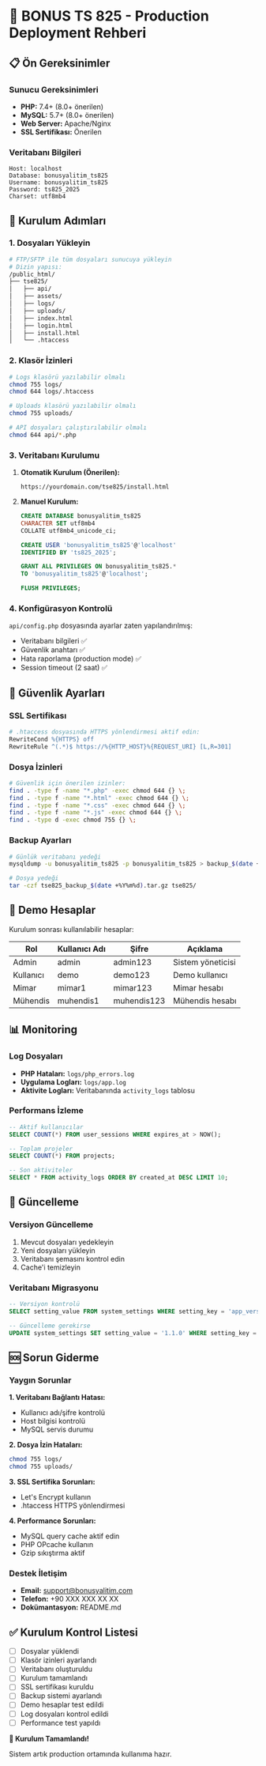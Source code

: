 # 🚀 BONUS TS 825 - Production Deployment Rehberi

## 📋 Ön Gereksinimler

### Sunucu Gereksinimleri
- **PHP:** 7.4+ (8.0+ önerilen)
- **MySQL:** 5.7+ (8.0+ önerilen)
- **Web Server:** Apache/Nginx
- **SSL Sertifikası:** Önerilen

### Veritabanı Bilgileri
```
Host: localhost
Database: bonusyalitim_ts825
Username: bonusyalitim_ts825
Password: ts825_2025
Charset: utf8mb4
```

## 🔧 Kurulum Adımları

### 1. Dosyaları Yükleyin
```bash
# FTP/SFTP ile tüm dosyaları sunucuya yükleyin
# Dizin yapısı:
/public_html/
├── tse825/
│   ├── api/
│   ├── assets/
│   ├── logs/
│   ├── uploads/
│   ├── index.html
│   ├── login.html
│   ├── install.html
│   └── .htaccess
```

### 2. Klasör İzinleri
```bash
# Logs klasörü yazılabilir olmalı
chmod 755 logs/
chmod 644 logs/.htaccess

# Uploads klasörü yazılabilir olmalı
chmod 755 uploads/

# API dosyaları çalıştırılabilir olmalı
chmod 644 api/*.php
```

### 3. Veritabanı Kurulumu
1. **Otomatik Kurulum (Önerilen):**
   ```
   https://yourdomain.com/tse825/install.html
   ```

2. **Manuel Kurulum:**
   ```sql
   CREATE DATABASE bonusyalitim_ts825 
   CHARACTER SET utf8mb4 
   COLLATE utf8mb4_unicode_ci;
   
   CREATE USER 'bonusyalitim_ts825'@'localhost' 
   IDENTIFIED BY 'ts825_2025';
   
   GRANT ALL PRIVILEGES ON bonusyalitim_ts825.* 
   TO 'bonusyalitim_ts825'@'localhost';
   
   FLUSH PRIVILEGES;
   ```

### 4. Konfigürasyon Kontrolü
`api/config.php` dosyasında ayarlar zaten yapılandırılmış:
- Veritabanı bilgileri ✅
- Güvenlik anahtarı ✅
- Hata raporlama (production mode) ✅
- Session timeout (2 saat) ✅

## 🔐 Güvenlik Ayarları

### SSL Sertifikası
```apache
# .htaccess dosyasında HTTPS yönlendirmesi aktif edin:
RewriteCond %{HTTPS} off
RewriteRule ^(.*)$ https://%{HTTP_HOST}%{REQUEST_URI} [L,R=301]
```

### Dosya İzinleri
```bash
# Güvenlik için önerilen izinler:
find . -type f -name "*.php" -exec chmod 644 {} \;
find . -type f -name "*.html" -exec chmod 644 {} \;
find . -type f -name "*.css" -exec chmod 644 {} \;
find . -type f -name "*.js" -exec chmod 644 {} \;
find . -type d -exec chmod 755 {} \;
```

### Backup Ayarları
```bash
# Günlük veritabanı yedeği
mysqldump -u bonusyalitim_ts825 -p bonusyalitim_ts825 > backup_$(date +%Y%m%d).sql

# Dosya yedeği
tar -czf tse825_backup_$(date +%Y%m%d).tar.gz tse825/
```

## 🎯 Demo Hesaplar

Kurulum sonrası kullanılabilir hesaplar:

| Rol | Kullanıcı Adı | Şifre | Açıklama |
|-----|---------------|-------|----------|
| Admin | admin | admin123 | Sistem yöneticisi |
| Kullanıcı | demo | demo123 | Demo kullanıcı |
| Mimar | mimar1 | mimar123 | Mimar hesabı |
| Mühendis | muhendis1 | muhendis123 | Mühendis hesabı |

## 📊 Monitoring

### Log Dosyaları
- **PHP Hataları:** `logs/php_errors.log`
- **Uygulama Logları:** `logs/app.log`
- **Aktivite Logları:** Veritabanında `activity_logs` tablosu

### Performans İzleme
```sql
-- Aktif kullanıcılar
SELECT COUNT(*) FROM user_sessions WHERE expires_at > NOW();

-- Toplam projeler
SELECT COUNT(*) FROM projects;

-- Son aktiviteler
SELECT * FROM activity_logs ORDER BY created_at DESC LIMIT 10;
```

## 🔄 Güncelleme

### Versiyon Güncelleme
1. Mevcut dosyaları yedekleyin
2. Yeni dosyaları yükleyin
3. Veritabanı şemasını kontrol edin
4. Cache'i temizleyin

### Veritabanı Migrasyonu
```sql
-- Versiyon kontrolü
SELECT setting_value FROM system_settings WHERE setting_key = 'app_version';

-- Güncelleme gerekirse
UPDATE system_settings SET setting_value = '1.1.0' WHERE setting_key = 'app_version';
```

## 🆘 Sorun Giderme

### Yaygın Sorunlar

**1. Veritabanı Bağlantı Hatası:**
- Kullanıcı adı/şifre kontrolü
- Host bilgisi kontrolü
- MySQL servis durumu

**2. Dosya İzin Hataları:**
```bash
chmod 755 logs/
chmod 755 uploads/
```

**3. SSL Sertifika Sorunları:**
- Let's Encrypt kullanın
- .htaccess HTTPS yönlendirmesi

**4. Performance Sorunları:**
- MySQL query cache aktif edin
- PHP OPcache kullanın
- Gzip sıkıştırma aktif

### Destek İletişim
- **Email:** support@bonusyalitim.com
- **Telefon:** +90 XXX XXX XX XX
- **Dokümantasyon:** README.md

## ✅ Kurulum Kontrol Listesi

- [ ] Dosyalar yüklendi
- [ ] Klasör izinleri ayarlandı
- [ ] Veritabanı oluşturuldu
- [ ] Kurulum tamamlandı
- [ ] SSL sertifikası kuruldu
- [ ] Backup sistemi ayarlandı
- [ ] Demo hesaplar test edildi
- [ ] Log dosyaları kontrol edildi
- [ ] Performance test yapıldı

**🎉 Kurulum Tamamlandı!**

Sistem artık production ortamında kullanıma hazır.
